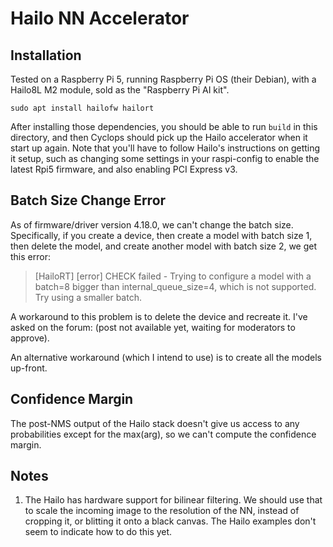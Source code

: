 # Hailo NN Accelerator

## Installation

Tested on a Raspberry Pi 5, running Raspberry Pi OS (their Debian), with a
Hailo8L M2 module, sold as the "Raspberry Pi AI kit".

`sudo apt install hailofw hailort`

After installing those dependencies, you should be able to run `build` in this
directory, and then Cyclops should pick up the Hailo accelerator when it start
up again. Note that you'll have to follow Hailo's instructions on getting it
setup, such as changing some settings in your raspi-config to enable the latest
Rpi5 firmware, and also enabling PCI Express v3.

## Batch Size Change Error

As of firmware/driver version 4.18.0, we can't change the batch size.
Specifically, if you create a device, then create a model with batch size 1,
then delete the model, and create another model with batch size 2, we get this
error:

> [HailoRT] [error] CHECK failed - Trying to configure a model with a batch=8
> bigger than internal_queue_size=4, which is not supported. Try using a smaller
> batch.

A workaround to this problem is to delete the device and recreate it. I've asked
on the forum: (post not available yet, waiting for moderators to approve).

An alternative workaround (which I intend to use) is to create all the models
up-front.

## Confidence Margin

The post-NMS output of the Hailo stack doesn't give us access to any
probabilities except for the max(arg), so we can't compute the confidence
margin.

## Notes

1. The Hailo has hardware support for bilinear filtering. We should use that to
   scale the incoming image to the resolution of the NN, instead of cropping it,
   or blitting it onto a black canvas. The Hailo examples don't seem to indicate
   how to do this yet.
